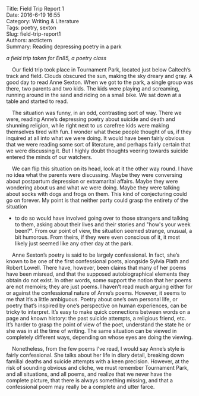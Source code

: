 Title: Field Trip Report 1  
Date: 2016-6-19 16:55  
Category: Writing & Literature  
Tags: poetry, sexton  
Slug: field-trip-report1  
Authors: arctictern  
Summary: Reading depressing poetry in a park  

*a field trip taken for En85, a poetry class*

&nbsp;&nbsp;&nbsp;&nbsp;Our field trip took place in Tournament Park, located just below Caltech’s track
and field. Clouds obscured the sun, making the sky dreary and gray. A good day
to read Anne Sexton. When we got to the park, a single group was there, two
parents and two kids. The kids were playing and screaming, running around in the
sand and riding on a small bike. We sat down at a table and started to read.  

&nbsp;&nbsp;&nbsp;&nbsp;The situation was funny, in an odd, contrasting sort of way. There we were,
reading Anne’s depressing poetry about suicide and death and shunning religion,
while right next to us carefree kids were making themselves tired with fun. I
wonder what these people thought of us, if they inquired at all into what we
were doing. It would have been fairly obvious that we were reading some sort of
literature, and perhaps fairly certain that we were discussing it. But I highly
doubt thoughts veering towards suicide entered the minds of our watchers.  

&nbsp;&nbsp;&nbsp;&nbsp;We can flip this situation on its head, look at it the other way round. I have
no idea what the parents were discussing. Maybe they were conversing about postpartum
depression or extramarital affairs. Maybe they were wondering about us and what we
were doing. Maybe they were talking about socks with dogs and frogs on them.
This kind of conjecturing could go on forever. My point is that
neither party could grasp the entirety of the situation
- to do so would have involved going over to those strangers and talking to them,
asking about their lives and their stories and "how's your week been?". From our
point of view, the situation seemed strange, unusual, a bit humorous. From theirs,
if they were even conscious of it, it most likely just seemed like any other day
at the park.  

&nbsp;&nbsp;&nbsp;&nbsp;Anne Sexton’s poetry is said to be largely confessional. In fact,
she’s known to be one of the first confessional poets, alongside Sylvia Plath
and Robert Lowell. There have, however, been claims that many of her poems have
been misread, and that the supposed autobiographical elements they obtain do not
exist. In other words, some support the notion that her poems are not memoirs;
they are just poems. I haven’t read much arguing either for or against the
confessional nature of Anne’s poems. However, it seems to me that it’s a little
ambiguous. Poetry about one’s own personal life, or poetry that’s inspired by
one’s perspective on human experiences, can be tricky to interpret. It’s easy to
make quick connections between words on a page and known history: the past
suicide attempts, a religious friend, etc. It’s harder to grasp the point of
view of the poet, understand the state he or she was in at the time of writing.
The same situation can be viewed in completely different ways, depending on
whose eyes are doing the viewing.  

&nbsp;&nbsp;&nbsp;&nbsp;Nonetheless, from the few poems I’ve read, I
would say Anne’s style is fairly confessional. She talks about her life in diary
detail, breaking down familial deaths and suicide attempts with a keen
precision. However, at the risk of sounding obvious and cliche, we must remember
Tournament Park, and all situations, and all poems, and realize that we never
have the complete picture, that there is always something missing, and that a
confessional poem may really be a complete and utter farce. 

